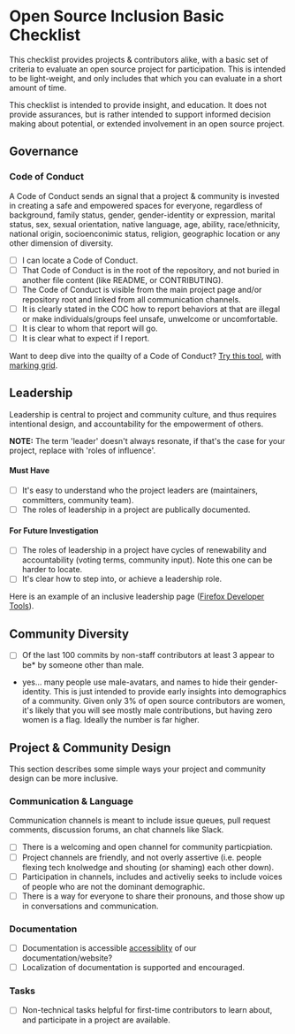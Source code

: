 # Open Source Inclusion Basic Checklist


This checklist provides projects & contributors alike,  with a basic set of criteria to evaluate an open source project for participation. This is intended to be light-weight, and only includes that which you can evaluate in a short amount of time.

This checklist is intended to provide insight, and education.  It does not provide assurances, but is rather intended to support informed decision making about potential, or extended involvement in an open source project.

## Governance

### Code of Conduct
A Code of Conduct sends an  signal that a project & community is invested in creating a safe and empowered spaces for everyone, regardless of background, family status, gender, gender-identity or expression, marital status, sex, sexual orientation, native language, age, ability, race/ethnicity, national origin, socioenconimic status, religion, geographic location or any other dimension of diversity.

- [ ] I can locate a Code of Conduct.
- [ ] That Code of Conduct is in the root of the repository, and not buried in another file content (like README, or CONTRIBUTING).
- [ ] The Code of Conduct is visible from the main project page and/or repository root and linked from all communication channels.
- [ ] It is clearly stated in the COC how to report behaviors at that are illegal or make individuals/groups feel unsafe, unwelcome or uncomfortable.
- [ ] It is clear to whom that report will go.
- [ ] It is clear what to expect if I report.

Want to deep dive into the quailty of a Code of Conduct?  [Try this tool](https://mozilla.github.io/diversity-coc-review.io/modules/assessment/ownership-location/), with [marking grid](https://mozilla.github.io/diversity-coc-review.io/modules/assessment/marking/).

## Leadership

Leadership is central to project and community culture, and thus requires intentional design, and accountability for the empowerment of others. 

**NOTE:** The term 'leader' doesn't always resonate, if that's the case for your project, replace with 'roles of influence'.

#### Must Have

- [ ] It's easy to understand  who the project leaders are (maintainers, committers, community team).
- [ ] The roles of leadership in a project are publically documented.

#### For Future Investigation

- [ ] The roles of leadership in a project have cycles of renewability and accountability (voting terms, community input). Note this one can be harder to locate.
- [ ] It's clear how to step into, or achieve a leadership role.  

Here is an example of an inclusive leadership page ([Firefox Developer Tools](https://github.com/firefox-devtools/debugger.html/blob/master/docs/community-team.md)).

## Community Diversity
- [ ] Of the last 100 commits by non-staff contributors at least 3 appear to be* by someone other than male.

* yes... many people use male-avatars, and names to hide their gender-identity.  This is just intended to provide early insights into demographics of a community.  Given only 3% of open source contributors are women, it's likely that you will see mostly male contributions, but having zero women is a flag.  Ideally the number is far higher.

## Project & Community Design
This section describes some simple ways your project and community design can be more inclusive.  

### Communication & Language
Communication channels is meant to include issue queues, pull request comments, discussion forums, an chat channels like Slack.

- [ ] There is a welcoming and open channel for community particpiation.
- [ ] Project channels are friendly, and not overly assertive (i.e. people flexing tech knolwedge and shouting (or shaming) each other down).
- [ ] Participation in channels, includes and activeliy seeks to include voices of people who are not the dominant demographic.
- [ ] There is a way for everyone to share their pronouns, and those show up in conversations and communication.

### Documentation
- [ ] Documentation is accessible [accessiblity](https://www.comprend.com/blog/2017/test-your-websites-accessibility/) of our documentation/website?  
- [ ] Localization of documentation is supported and encouraged.

### Tasks
- [ ] Non-technical tasks helpful for first-time contributors to learn about, and participate in a project are available.


